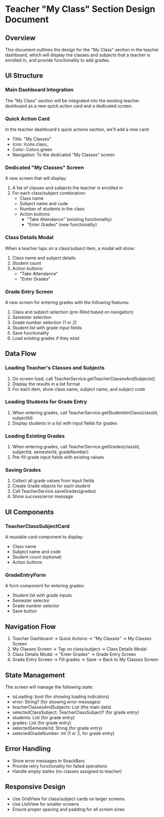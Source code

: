 # Teacher "My Class" Section Design Document

## Overview
This document outlines the design for the "My Class" section in the teacher dashboard, which will display the classes and subjects that a teacher is enrolled in, and provide functionality to add grades.

## UI Structure

### Main Dashboard Integration
The "My Class" section will be integrated into the existing teacher dashboard as a new quick action card and a dedicated screen.

### Quick Action Card
In the teacher dashboard's quick actions section, we'll add a new card:
- Title: "My Classes"
- Icon: Icons.class_
- Color: Colors.green
- Navigation: To the dedicated "My Classes" screen

### Dedicated "My Classes" Screen
A new screen that will display:
1. A list of classes and subjects the teacher is enrolled in
2. For each class/subject combination:
   - Class name
   - Subject name and code
   - Number of students in the class
   - Action buttons:
     * "Take Attendance" (existing functionality)
     * "Enter Grades" (new functionality)

### Class Details Modal
When a teacher taps on a class/subject item, a modal will show:
1. Class name and subject details
2. Student count
3. Action buttons:
   - "Take Attendance"
   - "Enter Grades"

### Grade Entry Screen
A new screen for entering grades with the following features:
1. Class and subject selection (pre-filled based on navigation)
2. Semester selection
3. Grade number selection (1 or 2)
4. Student list with grade input fields
5. Save functionality
6. Load existing grades if they exist

## Data Flow

### Loading Teacher's Classes and Subjects
1. On screen load, call TeacherService.getTeacherClassesAndSubjects()
2. Display the results in a list format
3. For each item, show class name, subject name, and subject code

### Loading Students for Grade Entry
1. When entering grades, call TeacherService.getStudentsInClass(classId, subjectId)
2. Display students in a list with input fields for grades

### Loading Existing Grades
1. When entering grades, call TeacherService.getGrades(classId, subjectId, semesterId, gradeNumber)
2. Pre-fill grade input fields with existing values

### Saving Grades
1. Collect all grade values from input fields
2. Create Grade objects for each student
3. Call TeacherService.saveGrades(grades)
4. Show success/error message

## UI Components

### TeacherClassSubjectCard
A reusable card component to display:
- Class name
- Subject name and code
- Student count (optional)
- Action buttons

### GradeEntryForm
A form component for entering grades:
- Student list with grade inputs
- Semester selector
- Grade number selector
- Save button

## Navigation Flow
1. Teacher Dashboard → Quick Actions → "My Classes" → My Classes Screen
2. My Classes Screen → Tap on class/subject → Class Details Modal
3. Class Details Modal → "Enter Grades" → Grade Entry Screen
4. Grade Entry Screen → Fill grades → Save → Back to My Classes Screen

## State Management
The screen will manage the following state:
- isLoading: bool (for showing loading indicators)
- error: String? (for showing error messages)
- teacherClassesAndSubjects: List<TeacherClassSubject> (the main data)
- selectedClassSubject: TeacherClassSubject? (for grade entry)
- students: List<UserProfile> (for grade entry)
- grades: List<Grade> (for grade entry)
- selectedSemesterId: String (for grade entry)
- selectedGradeNumber: int (1 or 2, for grade entry)

## Error Handling
- Show error messages in SnackBars
- Provide retry functionality for failed operations
- Handle empty states (no classes assigned to teacher)

## Responsive Design
- Use GridView for class/subject cards on larger screens
- Use ListView for smaller screens
- Ensure proper spacing and padding for all screen sizes